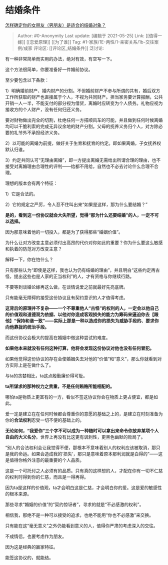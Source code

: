 # 结婚条件
[怎样确定你的女朋友（男朋友）是适合的结婚对象？](https://www.zhihu.com/question/21778422/answer/684430223)

> Author: #0-Anonymity
> Last update: [编辑于 2021-05-25]
> Link: [[值得一嫁]] [[恋爱原理]] [[为了谁]]
> Tag: #1-家族/1E-两性/1-亲密关系/1b-交往案例/成家
> 评论区: [[评论区_结婚条件]]
> 泛讨论:

有一种非常简单而实用的办法，绝对有效，有空写一下。

这个方法很简单，你要准备好一件婚前协议。

至少要包含以下条款：

1）明确婚前财产、婚内财产的分割。不但婚前财产不参与所谓的共有，婚后双方工作所获取的财产也直接属于个人，不视为共同财产。担当家务要计算报酬，公共开销一人一半，不能支付的部分视为借贷，离婚时应转变为个人债务。礼物应视为接收方的个人财产，没有任何归还义务。

要对财物做出完全的切割，杜绝任何一方搭顺风车的可能，并且做到任何时候离婚均可以干脆利索的完成无异议余地的财产分割。父母的抚养义务归个人，对方除必要的礼节外不承担经济义务。

2）以可能的离婚为前提，做好关于生育和抚育的约定。即如果离婚，子女抚养权默认归谁。

3）约定共同认可“无理由离婚”，即一方提出离婚无需给出所谓合理的理由，也不接受对离婚理由合理性的评判——给都不用给，自然也不必去讨论什么合理不合理。

理想的版本会有两个特征：

1）它是合法的。

2）它的规定之严厉，令人忍不住叫出来“如果是这样，那为什么要结婚？”

**是的，看到这一份协议就会大失所望，觉得“那为什么还要结婚”的人，一定不可以选择。**

因为那意味着他的一切投入，都是为了获得那些“婚姻价值”。

为什么让对方改变主意必须付出高昂的代价对你如此的重要？你为什么要这么敏感和执着的防范对方改变主意？

解释一下，你在怕什么？

只有那些认为“即使是这样，我也认为仍有结婚的理由”，并且明白“这些约定再古怪，提出这些也是人家的正当权利”的人，才有资格与你继续行路。

不要等到谈婚论嫁再这么做，在谈情说爱之前就最好先亮底牌。

只有能毫无障碍的接受这份协议且有契约意识的人才值得考虑。

**这背后的原理并不复杂——一个不尊重他人“古怪”的权利的人，一定会以他自己的价值观和道德观为依据、以他对你造成客观损失的能力为筹码来逼迫你去【跟他】“保持和谐一致”——实际上那是一种以造成你的损失为威胁手段的、要求你向他靠拢的统治手段。**

而这份协议会极大的提高在婚姻中做这种尝试的难度。

**如果他本来就没有任何这种打算，他将会发现这份协议对他也没有任何冒犯。**

如果他觉得这份协议的存在会使婚姻失去对他的“价值”和“意义”，那么你就看到对方实际上是在做什么了。

与ta的贪婪相比，ta这点殷勤廉价得可耻。

**ta所谋求的那种权力之贵重，不是任何贿赂所能相配的。**

哪怕ta是物质上更富有的一方，看似不签这协议你会在物质上更占便宜，都是如此。

爱一定是建立在在任何时候都会尊重你的意愿的基础之上的，是建立在时刻准备为你的**合法权利**忍受一切不便的基础上的。

**无论如何，“我爱你”三个字不可以成为一种随时可以拿出来命令你放弃某项个人自由的大义名分**。世界上再没有比这更有讽刺性，更黑色幽默的败局了。

“别人的合法权利会让我觉得不便，那根本不意味着别人的权利应该被取消，那只是我的命运。如果会造成我的‘损失’，那只是意味着原本那利润就是白得的”——这是值得你格外注意的最重要的个人品质。

这是一个可托付之人必须有的品质。只有真的这样想的人，才配在你有一切不仁慈的权利时得到你的仁慈，而且是一得再得。

因为ta是这样的价值观，ta才会明白这是仁慈，才会明白你的爱。这是爱的敏感性的根本来源。

那些寻求“婚姻的价值”的“契约惊讶者”，寻求的就是“不必感激的权利”。

相信我，那绝不是一种可以接受的追求，也绝不能用“你也不必感激”来交换。

只有能在这“毫无意义”之外仍能看到意义的人，值得你严肃的考虑深入的交往。

不成情侣，也要考虑作为朋友。

因为这是经典的赢家特征。

能签这协议的，就能结。

